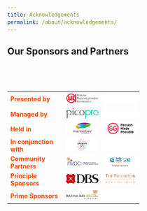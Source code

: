 ```yaml
---
title: Acknowledgements
permalink: /about/acknowledgements/
---
```


## Our Sponsors and Partners
<table class="table-v">
  <table style="width:60%">
  <tr>
    <td><font color="orangered"><b>Presented by</b></font></td>
    <td><a href="http://www.ura.gov.sg"> <img src="/images/URAlogo_140x50.png"/></a></td>
    <td><img src="/images/Whiteblank.jpg"/></td><br>
  </tr>
  <tr>
    <td><font color="orangered"><b>Managed by</b></font></td>
    <td><a href="https://www.pico.com/en/"> <img src="/images/picopro_logo_140x50.png"/></a></td>
    <td><img src="/images/Whiteblank.jpg"/></td><br>
  </tr>
  <tr>
    <td><font color="orangered"><b>Held in</b></font></td>
    <td><a href="http://www.ura.gov.sg"> <img src="/images/MarinaBaylogo_140x50.png"/></a></td>
    <td><a href="http://www.ura.gov.sg"> <img src="/images/STBlogo_140x50.png"/></a></td>
  </tr>
  <tr>
    <td><font color="orangered"><b>In conjunction with</b></font></td>
    <td><a href="http://www.ura.gov.sg"> <img src="/images/CitC_logo_140x50.png"/></a></td>
    <td><img src="/images/Whiteblank.jpg"/></td>
  </tr>
  <tr>
    <td><font color="orangered"><b>Community Partners</b></font></td>
    <td><a href="https://www.nvpc.org.sg/"> <img src="/images/NVPC_logo_140x50.png"/></a></td>
    <td><a href="https://www.toteboard.gov.sg/"> <img src="/images/Tote Board_logo_140x50.png"/></a></td>
  </tr>
    <tr>
    <td><font color="orangered"><b>Principle Sponsors</b></font></td>
    <td><a href="https://www.dbs.com/default.page"> <img src="/images/DBS_logo_140x50.png"/></a></td>
    <td><a href="https://www.fullertonhotels.com/"> <img src="/images/Fullerton_logo_140x50.png"/></a></td>
  </tr>
    <tr>
    <td><font color="orangered"><b>Prime Sponsors</b></font></td>
    <td><a href="https://www.marinabaysands.com/"> <img src="/images/MBS_logo_140x50.png"/></a></td>
    <td><img src="/images/Whiteblank.jpg"/></td>
  </tr>
</table>
